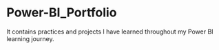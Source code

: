 # Power-BI_Portfolio
It contains practices and projects I have learned throughout my Power BI learning journey.
